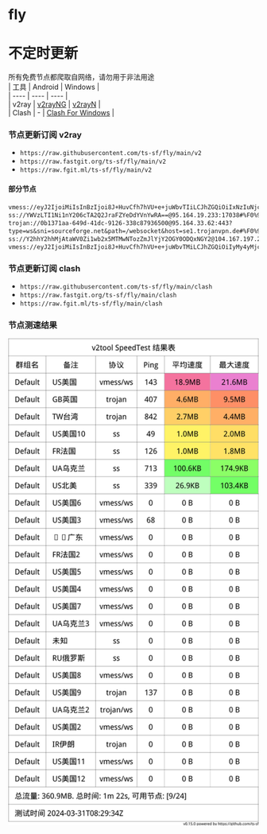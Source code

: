 # fly
# 不定时更新
所有免费节点都爬取自网络，请勿用于非法用途  
|  工具  | Android  | Windows  |  
|  ----  | ----   | ----  |  
| v2ray  | [v2rayNG](https://github.com/2dust/v2rayNG/releases) | [v2rayN](https://github.com/2dust/v2rayN/releases) |  
| Clash  | - | [Clash For Windows](https://github.com/2dust/clashN/releases) | 
  
### 节点更新订阅  v2ray
- `https://raw.githubusercontent.com/ts-sf/fly/main/v2`  
- `https://raw.fastgit.org/ts-sf/fly/main/v2`  
- `https://raw.fgit.ml/ts-sf/fly/main/v2`  
#### 部分节点  
``` 
vmess://eyJ2IjoiMiIsInBzIjoi8J+HuvCfh7hVU+e+juWbvTIiLCJhZGQiOiIxNzIuNjcuMTcwLjI1IiwicG9ydCI6IjgwODAiLCJpZCI6ImFhMWRiYjY4LWJmYjUtNDQ4NC1mN2U3LTczMzVlYWMzOTg4YyIsImFpZCI6IjAiLCJzY3kiOiJhdXRvIiwibmV0Ijoid3MiLCJ0eXBlIjoibm9uZSIsImhvc3QiOiJldTIub3BlbnhhaS5saW5rIiwicGF0aCI6Ii8/ZWQ9MjA0OCIsInRscyI6IiIsInNuaSI6IiIsInRlc3RfbmFtZSI6IlVT576O5Zu9MiJ9
ss://YWVzLTI1Ni1nY206cTA2Q2JraFZYeDdYVnYwRA==@95.164.19.233:17038#%F0%9F%87%BA%F0%9F%87%A6UA%E4%B9%8C%E5%85%8B%E5%85%B0%2083.6KB%2Fs
trojan://0b1371aa-649d-41dc-9126-338c87936500@95.164.33.62:443?type=ws&sni=sourceforge.net&path=/websocket&host=se1.trojanvpn.de#%F0%9F%87%BA%F0%9F%87%A6UA%E4%B9%8C%E5%85%8B%E5%85%B02
ss://Y2hhY2hhMjAtaWV0Zi1wb2x5MTMwNTozZmJlYjY2OGY0ODQxNGY2@104.167.197.23:57456#%F0%9F%87%BA%F0%9F%87%B8US%E5%8C%97%E7%BE%8E%2083.1KB%2Fs
vmess://eyJ2IjoiMiIsInBzIjoi8J+HuvCfh7hVU+e+juWbvTMiLCJhZGQiOiIyMy4yMjcuMzguMjMiLCJwb3J0IjoiODA4MCIsImlkIjoiMzRjMGJiNWUtYzEyMC00MzJkLTljNTgtYmQ3ZDgyYzczOTdiIiwiYWlkIjoiMCIsInNjeSI6ImF1dG8iLCJuZXQiOiJ3cyIsInR5cGUiOiJub25lIiwiaG9zdCI6InVoLWxhd3llcnMtaW5zdHJ1bWVudHMta2VybmVsLnRyeWNsb3VkZmxhcmUuY29tIiwicGF0aCI6IjM0YzBiYjVlLWMxMjAtNDMyZC05YzU4LWJkN2Q4MmM3Mzk3Yi12bSIsInRscyI6IiIsInNuaSI6IiIsInRlc3RfbmFtZSI6IlVT576O5Zu9MyJ9
```
### 节点更新订阅  clash
- `https://raw.githubusercontent.com/ts-sf/fly/main/clash`  
- `https://raw.fastgit.org/ts-sf/fly/main/clash`  
- `https://raw.fgit.ml/ts-sf/fly/main/clash`  

### 节点测速结果
![image](traffic.png)
